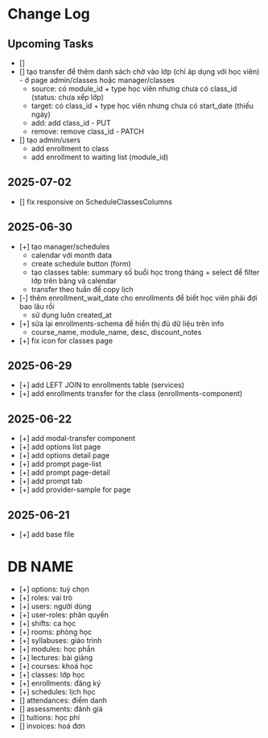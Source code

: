 # Change Log

## Upcoming Tasks

- []
- [] tạo transfer để thêm danh sách chờ vào lớp (chỉ áp dụng với học viên) - ở page admin/classes hoặc manager/classes
  - source: có module_id + type học viên nhưng chưa có class_id (status: chưa xếp lớp)
  - target: có class_id + type học viên nhưng chưa có start_date (thiếu ngày)
  - add: add class_id - PUT
  - remove: remove class_id - PATCH
- [] tạo admin/users
  - add enrollment to class
  - add enrollment to waiting list (module_id)

## 2025-07-02

- [] fix responsive on ScheduleClassesColumns

## 2025-06-30

- [+] tạo manager/schedules
  - calendar với month data
  - create schedule button (form)
  - tạo classes table: summary số buổi học trong tháng + select để filter lớp trên bảng và calendar
  - transfer theo tuần để copy lịch
- [-] thêm enrollment_wait_date cho enrollments để biết học viên phải đợi bao lâu rồi
  - sử dụng luôn created_at
- [+] sửa lại enrollments-schema để hiển thị đủ dữ liệu trên info
  - course_name, module_name, desc, discount_notes
- [+] fix icon for classes page

## 2025-06-29

- [+] add LEFT JOIN to enrollments table (services)
- [+] add enrollments transfer for the class (enrollments-component)

## 2025-06-22

- [+] add modal-transfer component
- [+] add options list page
- [+] add options detail page
- [+] add prompt page-list
- [+] add prompt page-detail
- [+] add prompt tab
- [+] add provider-sample for page

## 2025-06-21

- [+] add base file

# DB NAME

- [+] options: tuỳ chọn
- [+] roles: vai trò
- [+] users: người dùng
- [+] user-roles: phân quyền
- [+] shifts: ca học
- [+] rooms: phòng học
- [+] syllabuses: giáo trình
- [+] modules: học phần
- [+] lectures: bài giảng
- [+] courses: khoá học
- [+] classes: lớp học
- [+] enrollments: đăng ký
- [+] schedules: lịch học
- [] attendances: điểm danh
- [] assessments: đánh giá
- [] tuitions: học phí
- [] invoices: hoá đơn
